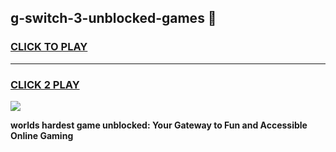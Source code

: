 
## g-switch-3-unblocked-games 👋
<h3>
<a href="https://premium.freeplayer.one?title=g-switch-3-unblocked-games&ref=14F">CLICK TO PLAY</a></h3>
<hr>

<h3>
<a href="https://premium.freeplayer.one?title=g-switch-3-unblocked-games&ref=14F">CLICK 2 PLAY</a>
  
</h3>

<a href="https://premium.freeplayer.one?title=g-switch-3-unblocked-games&ref=12F/"><img src="https://clearcache.store/games.png"></a>


**worlds hardest game unblocked: Your Gateway to Fun and Accessible Online Gaming**

